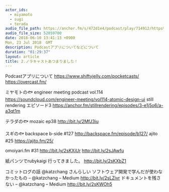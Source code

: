 ```yaml
---
actor_ids:
  - miyamoto
  - sugi
  - terada
audio_file_path: https://anchor.fm/s/472d1e4/podcast/play/714912/https%3A%2F%2Fd3ctxlq1ktw2nl.cloudfront.net%2Fstaging%2F2018-7-16%2F2-----------------d3de7c0618a63.m4a
audio_file_size: 52859700
date: 2018-06-10 13:41:13 +0900
Mon, 23 Jul 2018  GMT
description: Podcastアプリについてなどについて
duration: "01:29:37"
layout: article
title: 2.ノラキャストあつまりました！
---
```


Podcastアプリについて
https://www.shiftyjelly.com/pocketcasts/
https://overcast.fm/

ミヤモトの🐟
engineer meeting podcast vol.114
https://soundcloud.com/engineer-meeting/vol114-atomic-design-ui
still rendering エピソード3
https://anchor.fm/stillrendering/episodes/3-e1j5o6/a-a3qt1m

テラダの🐟
mozaic ep38
http://bit.ly/2MfJ3iu

スギの🐟
backspace b-side #127
http://backspace.fm/episode/b127/
ajito #25
https://ajito.fm/25/

omoiyari.fm #31
http://bit.ly/2sKXiUr
http://bit.ly/2sJAwfu

紙パンツでrubykaigi 行ってきました。
http://bit.ly/2sKXbZ1

コミットログの話
@katzchang さんらしい
ソフトウェア開発で学んだが使わなかったもの – @katzchang – Medium
http://bit.ly/2sLZivr
ドキュメントを残さない – @katzchang – Medium
http://bit.ly/2sKWOh5